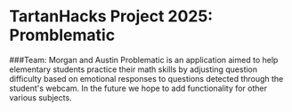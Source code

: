 # TartanHacks Project 2025: Promblematic
###Team: Morgan and Austin
Problematic is an application aimed to help elementary students practice their math skills by adjusting question difficulty based on emotional responses to questions detected through the student's webcam. In the future we hope to add functionality for other various subjects.
